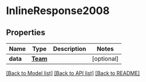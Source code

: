 # InlineResponse2008

## Properties
Name | Type | Description | Notes
------------ | ------------- | ------------- | -------------
**data** | [**Team**](Team.md) |  | [optional] 

[[Back to Model list]](../README.md#documentation-for-models) [[Back to API list]](../README.md#documentation-for-api-endpoints) [[Back to README]](../README.md)

